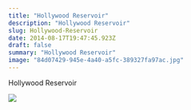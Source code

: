 ```yaml
---
title: "Hollywood Reservoir"
description: "Hollywood Reservoir"
slug: Hollywood-Reservoir
date: 2014-08-17T19:47:45.923Z
draft: false
summary: "Hollywood Reservoir﻿"
image: "84d07429-945e-4a40-a5fc-389327fa97ac.jpg"
---
```



Hollywood Reservoir﻿

[![](https://lh3.googleusercontent.com/-p0X5-7Vhc38/U_EG0khbU-I/AAAAAAAAH5w/1Wc23tX_Zdk/w506-h750/IMG_20140614_153959.jpg)](https://plus.google.com/photos/111381966376152171662/albums/6048623274094095825/6048623274762130402)

